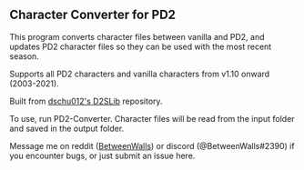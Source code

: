 ## Character Converter for PD2
This program converts character files between vanilla and PD2, and updates PD2 character files so they can be used with the most recent season.

Supports all PD2 characters and vanilla characters from v1.10 onward (2003-2021).

Built from [dschu012's D2SLib](https://github.com/dschu012/D2SLib) repository.

To use, run PD2-Converter. Character files will be read from the input folder and saved in the output folder.

Message me on reddit ([BetweenWalls](https://www.reddit.com/message/compose/?to=BetweenWalls)) or discord (@BetweenWalls#2390) if you encounter bugs, or just submit an issue here.